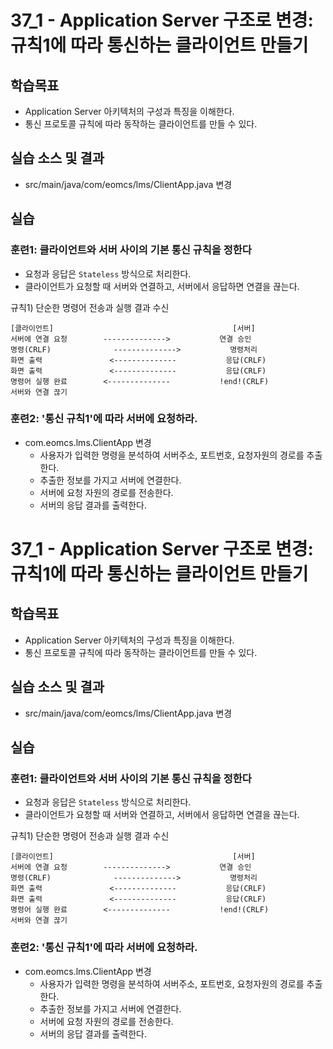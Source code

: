 # 37_1 - Application Server 구조로 변경: 규칙1에 따라 통신하는 클라이언트 만들기

## 학습목표

- Application Server 아키텍처의 구성과 특징을 이해한다.
- 통신 프로토콜 규칙에 따라 동작하는 클라이언트를 만들 수 있다.

## 실습 소스 및 결과

- src/main/java/com/eomcs/lms/ClientApp.java 변경

## 실습  

### 훈련1: 클라이언트와 서버 사이의 기본 통신 규칙을 정한다

- 요청과 응답은 `Stateless` 방식으로 처리한다. 
- 클라이언트가 요청할 때 서버와 연결하고, 서버에서 응답하면 연결을 끊는다.

규칙1) 단순한 명령어 전송과 실행 결과 수신
```
[클라이언트]                                        [서버]
서버에 연결 요청        -------------->           연결 승인
명령(CRLF)              -------------->           명령처리
화면 출력               <--------------           응답(CRLF)
화면 출력               <--------------           응답(CRLF)
명령어 실행 완료        <--------------           !end!(CRLF)
서버와 연결 끊기
```

### 훈련2: '통신 규칙1'에 따라 서버에 요청하라.

- com.eomcs.lms.ClientApp 변경
  - 사용자가 입력한 명령을 분석하여 서버주소, 포트번호, 요청자원의 경로를 추출한다.
  - 추출한 정보를 가지고 서버에 연결한다.
  - 서버에 요청 자원의 경로를 전송한다.
  - 서버의 응답 결과를 출력한다.

# 37_1 - Application Server 구조로 변경: 규칙1에 따라 통신하는 클라이언트 만들기

## 학습목표

- Application Server 아키텍처의 구성과 특징을 이해한다.
- 통신 프로토콜 규칙에 따라 동작하는 클라이언트를 만들 수 있다.

## 실습 소스 및 결과

- src/main/java/com/eomcs/lms/ClientApp.java 변경

## 실습  

### 훈련1: 클라이언트와 서버 사이의 기본 통신 규칙을 정한다

- 요청과 응답은 `Stateless` 방식으로 처리한다. 
- 클라이언트가 요청할 때 서버와 연결하고, 서버에서 응답하면 연결을 끊는다.

규칙1) 단순한 명령어 전송과 실행 결과 수신
```
[클라이언트]                                        [서버]
서버에 연결 요청        -------------->           연결 승인
명령(CRLF)              -------------->           명령처리
화면 출력               <--------------           응답(CRLF)
화면 출력               <--------------           응답(CRLF)
명령어 실행 완료        <--------------           !end!(CRLF)
서버와 연결 끊기
```

### 훈련2: '통신 규칙1'에 따라 서버에 요청하라.

- com.eomcs.lms.ClientApp 변경
  - 사용자가 입력한 명령을 분석하여 서버주소, 포트번호, 요청자원의 경로를 추출한다.
  - 추출한 정보를 가지고 서버에 연결한다.
  - 서버에 요청 자원의 경로를 전송한다.
  - 서버의 응답 결과를 출력한다.

